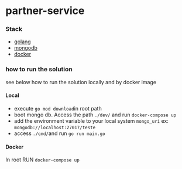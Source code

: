 # partner-service


### Stack
- [golang](https://golang.org/)
- [mongodb](https://www.mongodb.com/pt-br)
- [docker](https://www.docker.com/)

### how to run the solution
see below how to run the solution locally and by docker image

#### Local
- execute ``go mod download``in root path
- boot mongo db. Access the path ``./dev/`` and run ``docker-compose up`` 
- add the environment variable to your local system ``mongo_uri`` ex: ``mongodb://localhost:27017/teste``
- access ``./cmd/``and run ``go run main.go``

#### Docker

In root RUN ``docker-compose up``

